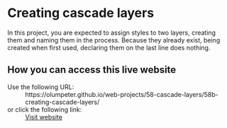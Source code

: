 # Creating cascade layers

In this project, you are expected to assign styles to two layers, creating them and naming them in the process. Because they already exist, being created when first used, declaring them on the last line does nothing.

## How you can access this live website

<dl>
  Use the following URL:
  <dd>
    https://olumpeter.github.io/web-projects/58-cascade-layers/58b-creating-cascade-layers/
  </dd>
  or click the following link:
  <dd>
    <a href="https://olumpeter.github.io/web-projects/58-cascade-layers/58b-creating-cascade-layers/">Visit website</a>
  </dd>
</dl>
